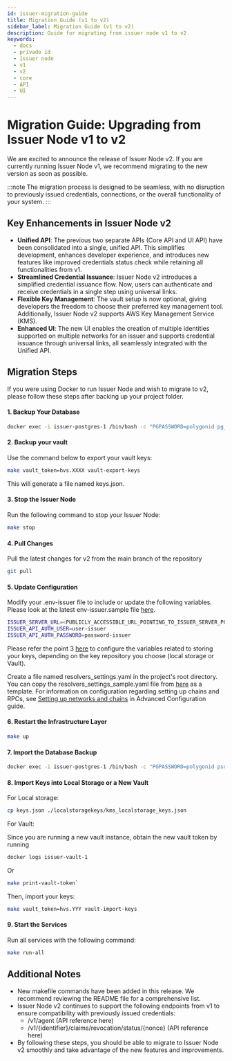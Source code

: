 ```yaml
---
id: issuer-migration-guide
title: Migration Guide (v1 to v2)
sidebar_label: Migration Guide (v1 to v2)
description: Guide for migrating from issuer node v1 to v2
keywords:
  - docs
  - privado id
  - issuer node
  - v1
  - v2
  - core
  - API
  - UI
---
```



# Migration Guide: Upgrading from Issuer Node v1 to v2

We are excited to announce the release of Issuer Node v2. If you are currently running Issuer Node v1, we recommend migrating to the new version as soon as possible.

:::note
The migration process is designed to be seamless, with no disruption to previously issued credentials, connections, or the overall functionality of your system.
:::

## Key Enhancements in Issuer Node v2

- **Unified API**: The previous two separate APIs (Core API and UI API) have been consolidated into a single, unified API. This simplifies development, enhances developer experience, and introduces new features like improved credentials status check while retaining all functionalities from v1.
- **Streamlined Credential Issuance**: Issuer Node v2 introduces a simplified credential issuance flow. Now, users can authenticate and receive credentials in a single step using universal links.
- **Flexible Key Management**: The vault setup is now optional, giving developers the freedom to choose their preferred key management tool. Additionally, Issuer Node v2 supports AWS Key Management Service (KMS).
- **Enhanced UI**: The new UI enables the creation of multiple identities supported on multiple networks for an issuer and supports credential issuance through universal links, all seamlessly integrated with the Unified API.

## Migration Steps

If you were using Docker to run Issuer Node and wish to migrate to v2, please follow these steps after backing up your project folder.

#### 1. **Backup Your Database**

```bash
docker exec -i issuer-postgres-1 /bin/bash -c "PGPASSWORD=polygonid pg_dump --username polygonid platformid" > ./dump.sql
```

#### 2. **Backup your vault**

Use the command below to export your vault keys:

```bash
make vault_token=hvs.XXXX vault-export-keys
```
This will generate a file named keys.json.

#### 3. **Stop the Issuer Node**

Run the following command to stop your Issuer Node:
```bash
make stop
```

#### 4. **Pull Changes**

Pull the latest changes for v2 from the main branch of the repository
```bash
git pull
```

#### 5. **Update Configuration**

Modify your .env-issuer file to include or update the following variables. Please look at the latest env-issuer.sample file [here](https://github.com/0xPolygonID/issuer-node/blob/1d57318e338f0418572d8e41ae54e9b3418eac9b/.env-issuer.sample).

```bash
ISSUER_SERVER_URL=<PUBLICLY_ACCESSIBLE_URL_POINTING_TO_ISSUER_SERVER_PORT>
ISSUER_API_AUTH_USER=user-issuer
ISSUER_API_AUTH_PASSWORD=password-issuer
```
Please refer the point 3 [here](./setup-issuer-core.md/#issuer-node-api-setup-basic-configuration-building-docker-images) to configure the variables related to storing your keys, depending on the key repository you choose (local storage or Vault).

Create a file named resolvers_settings.yaml in the project's root directory. You can copy the resolvers_settings_sample.yaml file from [here](https://github.com/0xPolygonID/issuer-node/blob/main/resolvers_settings_sample.yaml) as a template. For information on configuration regarding setting up chains and RPCs, see [Setting up networks and chains](issuer-configuration.md#Advanced-Issuer-Node-configuration) in Advanced Configuration guide.


#### 6. Restart the Infrastructure Layer

```bash 
make up
```
#### 7. Import the Database Backup


```bash
docker exec -i issuer-postgres-1 /bin/bash -c "PGPASSWORD=polygonid psql --username polygonid platformid" < ./dump.sql
```

#### 8. Import Keys into Local Storage or a New Vault

For Local storage:

```bash
cp keys.json ./localstoragekeys/kms_localstorage_keys.json
```

For Vault:

Since you are running a new vault instance, obtain the new vault token by running
``` bash 
docker logs issuer-vault-1
```
Or
```bash
make print-vault-token`
```

Then, import your keys:

```bash
make vault_token=hvs.YYY vault-import-keys
```

#### 9.  Start the Services

Run all services with the following command:


```bash
make run-all
```

## Additional Notes

- New makefile commands have been added in this release. We recommend reviewing the README file for a comprehensive list.
- Issuer Node v2 continues to support the following endpoints from v1 to ensure compatibility with previously issued credentials:
    - /v1/agent (API reference here)
    - /v1/{identifier}/claims/revocation/status/{nonce} (API reference here)
- By following these steps, you should be able to migrate to Issuer Node v2 smoothly and take advantage of the new features and improvements.





